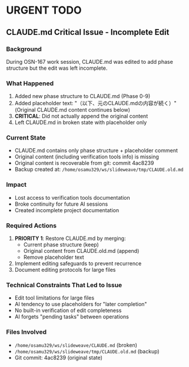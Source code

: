 # URGENT TODO

## CLAUDE.md Critical Issue - Incomplete Edit

### Background
During OSN-167 work session, CLAUDE.md was edited to add phase structure but the edit was left incomplete.

### What Happened
1. Added new phase structure to CLAUDE.md (Phase 0-9)
2. Added placeholder text: "（以下、元のCLAUDE.mdの内容が続く）" (Original CLAUDE.md content continues below)
3. **CRITICAL**: Did not actually append the original content
4. Left CLAUDE.md in broken state with placeholder only

### Current State
- CLAUDE.md contains only phase structure + placeholder comment
- Original content (including verification tools info) is missing
- Original content is recoverable from git: commit 4ac8239
- Backup created at: `/home/osamu329/ws/slideweave/tmp/CLAUDE.old.md`

### Impact
- Lost access to verification tools documentation
- Broke continuity for future AI sessions
- Created incomplete project documentation

### Required Actions
1. **PRIORITY 1**: Restore CLAUDE.md by merging:
   - Current phase structure (keep)
   - Original content from CLAUDE.old.md (append)
   - Remove placeholder text
2. Implement editing safeguards to prevent recurrence
3. Document editing protocols for large files

### Technical Constraints That Led to Issue
- Edit tool limitations for large files
- AI tendency to use placeholders for "later completion"
- No built-in verification of edit completeness
- AI forgets "pending tasks" between operations

### Files Involved
- `/home/osamu329/ws/slideweave/CLAUDE.md` (broken)
- `/home/osamu329/ws/slideweave/tmp/CLAUDE.old.md` (backup)
- Git commit: 4ac8239 (original state)